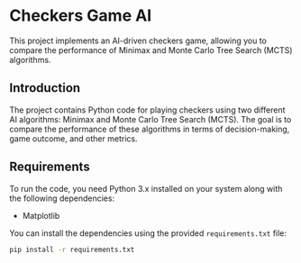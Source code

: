 # Checkers Game AI

This project implements an AI-driven checkers game, allowing you to compare the performance of Minimax and Monte Carlo Tree Search (MCTS) algorithms.

## Introduction

The project contains Python code for playing checkers using two different AI algorithms: Minimax and Monte Carlo Tree Search (MCTS). The goal is to compare the performance of these algorithms in terms of decision-making, game outcome, and other metrics.

## Requirements

To run the code, you need Python 3.x installed on your system along with the following dependencies:

- Matplotlib

You can install the dependencies using the provided `requirements.txt` file:

```bash
pip install -r requirements.txt
